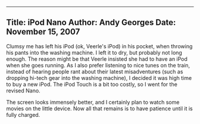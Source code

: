 -----
Title:  iPod Nano
Author: Andy Georges
Date: November 15, 2007
----







Clumsy me has left his iPod (ok, Veerle's iPod) in his pocket, when
throwing his pants into the washing machine. I left it to dry, but
probably not long enough. The reason might be that Veerle insisted she
had to have an iPod when she goes running. As I also prefer listening to
nice tunes on the train, instead of hearing people rant about their
latest misadventures (such as dropping hi-tech gear into the washing
machine), I decided it was high time to buy a new iPod. The iPod Touch
is a bit too costly, so I went for the revised Nano.


The screen looks immensely better, and I certainly plan to watch some
movies on the little device. Now all that remains is to have patience
until it is fully charged.




